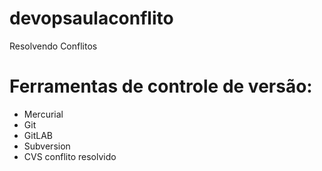 # devopsaulaconflito
Resolvendo Conflitos

# Ferramentas de controle de versão:

* Mercurial
* Git
* GitLAB
* Subversion
* CVS
conflito resolvido